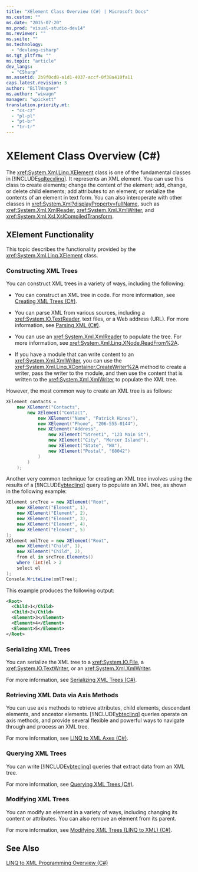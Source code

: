 ```yaml
---
title: "XElement Class Overview (C#) | Microsoft Docs"
ms.custom: ""
ms.date: "2015-07-20"
ms.prod: "visual-studio-dev14"
ms.reviewer: ""
ms.suite: ""
ms.technology: 
  - "devlang-csharp"
ms.tgt_pltfrm: ""
ms.topic: "article"
dev_langs: 
  - "CSharp"
ms.assetid: 2b9f0cd8-a1d1-4037-accf-0f38a410fa11
caps.latest.revision: 3
author: "BillWagner"
ms.author: "wiwagn"
manager: "wpickett"
translation.priority.mt: 
  - "cs-cz"
  - "pl-pl"
  - "pt-br"
  - "tr-tr"
---
```

# XElement Class Overview (C#)
The <xref:System.Xml.Linq.XElement> class is one of the fundamental classes in [!INCLUDE[sqltecxlinq](../../../../csharp/programming-guide/concepts/linq/includes/sqltecxlinq_md.md)]. It represents an XML element. You can use this class to create elements; change the content of the element; add, change, or delete child elements; add attributes to an element; or serialize the contents of an element in text form. You can also interoperate with other classes in <xref:System.Xml?displayProperty=fullName>, such as <xref:System.Xml.XmlReader>, <xref:System.Xml.XmlWriter>, and <xref:System.Xml.Xsl.XslCompiledTransform>.  
  
## XElement Functionality  
 This topic describes the functionality provided by the <xref:System.Xml.Linq.XElement> class.  
  
### Constructing XML Trees  
 You can construct XML trees in a variety of ways, including the following:  
  
-   You can construct an XML tree in code. For more information, see [Creating XML Trees (C#)](../../../../csharp/programming-guide/concepts/linq/creating-xml-trees.md).  
  
-   You can parse XML from various sources, including a <xref:System.IO.TextReader>, text files, or a Web address (URL). For more information, see [Parsing XML (C#)](../../../../csharp/programming-guide/concepts/linq/parsing-xml.md).  
  
-   You can use an <xref:System.Xml.XmlReader> to populate the tree. For more information, see <xref:System.Xml.Linq.XNode.ReadFrom%2A>.  
  
-   If you have a module that can write content to an <xref:System.Xml.XmlWriter>, you can use the <xref:System.Xml.Linq.XContainer.CreateWriter%2A> method to create a writer, pass the writer to the module, and then use the content that is written to the <xref:System.Xml.XmlWriter> to populate the XML tree.  
  
 However, the most common way to create an XML tree is as follows:  
  
```c#  
XElement contacts =  
    new XElement("Contacts",  
        new XElement("Contact",  
            new XElement("Name", "Patrick Hines"),   
            new XElement("Phone", "206-555-0144"),  
            new XElement("Address",  
                new XElement("Street1", "123 Main St"),  
                new XElement("City", "Mercer Island"),  
                new XElement("State", "WA"),  
                new XElement("Postal", "68042")  
            )  
        )  
    );  
```  
  
 Another very common technique for creating an XML tree involves using the results of a [!INCLUDE[vbteclinq](../../../../csharp/includes/vbteclinq_md.md)] query to populate an XML tree, as shown in the following example:  
  
```c#  
XElement srcTree = new XElement("Root",  
    new XElement("Element", 1),  
    new XElement("Element", 2),  
    new XElement("Element", 3),  
    new XElement("Element", 4),  
    new XElement("Element", 5)  
);  
XElement xmlTree = new XElement("Root",  
    new XElement("Child", 1),  
    new XElement("Child", 2),  
    from el in srcTree.Elements()  
    where (int)el > 2  
    select el  
);  
Console.WriteLine(xmlTree);  
```  
  
 This example produces the following output:  
  
```xml  
<Root>  
  <Child>1</Child>  
  <Child>2</Child>  
  <Element>3</Element>  
  <Element>4</Element>  
  <Element>5</Element>  
</Root>  
```  
  
### Serializing XML Trees  
 You can serialize the XML tree to a <xref:System.IO.File>, a <xref:System.IO.TextWriter>, or an <xref:System.Xml.XmlWriter>.  
  
 For more information, see [Serializing XML Trees (C#)](../../../../csharp/programming-guide/concepts/linq/serializing-xml-trees.md).  
  
### Retrieving XML Data via Axis Methods  
 You can use axis methods to retrieve attributes, child elements, descendant elements, and ancestor elements. [!INCLUDE[vbteclinq](../../../../csharp/includes/vbteclinq_md.md)] queries operate on axis methods, and provide several flexible and powerful ways to navigate through and process an XML tree.  
  
 For more information, see [LINQ to XML Axes (C#)](../../../../csharp/programming-guide/concepts/linq/linq-to-xml-axes.md).  
  
### Querying XML Trees  
 You can write [!INCLUDE[vbteclinq](../../../../csharp/includes/vbteclinq_md.md)] queries that extract data from an XML tree.  
  
 For more information, see [Querying XML Trees (C#)](../../../../csharp/programming-guide/concepts/linq/querying-xml-trees.md).  
  
### Modifying XML Trees  
 You can modify an element in a variety of ways, including changing its content or attributes. You can also remove an element from its parent.  
  
 For more information, see [Modifying XML Trees (LINQ to XML) (C#)](../../../../csharp/programming-guide/concepts/linq/modifying-xml-trees-linq-to-xml.md).  
  
## See Also  
 [LINQ to XML Programming Overview (C#)](../../../../csharp/programming-guide/concepts/linq/linq-to-xml-programming-overview.md)